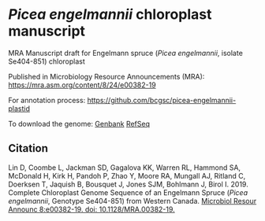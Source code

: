 # _Picea engelmannii_ chloroplast manuscript
MRA Manuscript draft for Engelmann spruce (_Picea engelmannii_, isolate Se404-851) chloroplast

Published in Microbiology Resource Announcements (MRA): https://mra.asm.org/content/8/24/e00382-19

For annotation process: https://github.com/bcgsc/picea-engelmannii-plastid

To download the genome: [Genbank](https://www.ncbi.nlm.nih.gov/nuccore/MK241981) [RefSeq](https://www.ncbi.nlm.nih.gov/nucleotide/NC_041067.1)

## Citation
Lin D, Coombe L, Jackman SD, Gagalova KK, Warren RL, Hammond SA, McDonald H, Kirk H, Pandoh P, Zhao Y, Moore RA, Mungall AJ, Ritland C, Doerksen T, Jaquish B, Bousquet J, Jones SJM, Bohlmann J, Birol I. 2019. Complete Chloroplast Genome Sequence of an Engelmann Spruce (_Picea engelmannii_, Genotype Se404-851) from Western Canada. [Microbiol Resour Announc 8:e00382-19. doi: 10.1128/MRA.00382-19.](https://mra.asm.org/content/8/24/e00382-19)
